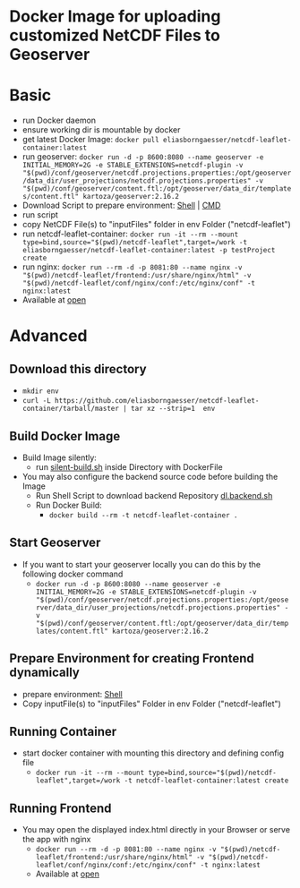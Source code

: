 # Docker Image for uploading customized NetCDF Files to Geoserver

# Basic
- run Docker daemon
- ensure working dir is mountable by docker
- get latest Docker Image: `docker pull eliasborngaesser/netcdf-leaflet-container:latest`
- run geoserver: `docker run -d -p 8600:8080 --name geoserver -e INITIAL_MEMORY=2G -e STABLE_EXTENSIONS=netcdf-plugin -v "$(pwd)/conf/geoserver/netcdf.projections.properties:/opt/geoserver/data_dir/user_projections/netcdf.projections.properties" -v "$(pwd)/conf/geoserver/content.ftl:/opt/geoserver/data_dir/templates/content.ftl" kartoza/geoserver:2.16.2`
- Download Script to prepare environment: [Shell](https://raw.githubusercontent.com/eliasborngaesser/netcdf-leaflet-container/master/prepare-env.sh) | [CMD](https://raw.githubusercontent.com/eliasborngaesser/netcdf-leaflet-container/master/prepare-env.bat)
- run script
- copy NetCDF File(s) to "inputFiles" folder  in env Folder ("netcdf-leaflet")
- run netcdf-leaflet-container: `docker run -it --rm --mount type=bind,source="$(pwd)/netcdf-leaflet",target=/work -t eliasborngaesser/netcdf-leaflet-container:latest -p testProject create`
- run nginx: `docker run --rm -d -p 8081:80 --name nginx -v "$(pwd)/netcdf-leaflet/frontend:/usr/share/nginx/html" -v "$(pwd)/netcdf-leaflet/conf/nginx/conf:/etc/nginx/conf" -t nginx:latest`
 - Available at [open](http://localhost:8081/app/projects/YOURPROJECT/)

# Advanced

## Download this directory
- `mkdir env`
- `curl -L https://github.com/eliasborngaesser/netcdf-leaflet-container/tarball/master | tar xz --strip=1  env`
## Build Docker Image
- Build Image silently:
    - run [silent-build.sh](./utils/silent-build.sh) inside Directory with DockerFile
- You may also configure the backend source code before building the Image
    - Run Shell Script to download backend Repository [dl.backend.sh](./utils/dl-backend.sh)
    - Run Docker Build:
        - `docker build --rm -t netcdf-leaflet-container .`

## Start Geoserver
- If you want to start your geoserver locally you can do this by the following docker command
    - `docker run -d -p 8600:8080 --name geoserver -e INITIAL_MEMORY=2G -e STABLE_EXTENSIONS=netcdf-plugin -v "$(pwd)/conf/geoserver/netcdf.projections.properties:/opt/geoserver/data_dir/user_projections/netcdf.projections.properties" -v "$(pwd)/conf/geoserver/content.ftl:/opt/geoserver/data_dir/templates/content.ftl" kartoza/geoserver:2.16.2`

## Prepare Environment for creating Frontend dynamically
- prepare environment: [Shell](https://raw.githubusercontent.com/eliasborngaesser/netcdf-leaflet-container/master/prepare-env.sh) 
- Copy inputFile(s) to "inputFiles" Folder in env Folder ("netcdf-leaflet")

## Running Container
- start docker container with mounting this directory and defining config file
    - `docker run -it --rm --mount type=bind,source="$(pwd)/netcdf-leaflet",target=/work -t netcdf-leaflet-container:latest create`

## Running Frontend
- You may open the displayed index.html directly in your Browser or serve the app with nginx
    - `docker run --rm -d -p 8081:80 --name nginx -v "$(pwd)/netcdf-leaflet/frontend:/usr/share/nginx/html" -v "$(pwd)/netcdf-leaflet/conf/nginx/conf:/etc/nginx/conf" -t nginx:latest`
    - Available at [open](http://localhost:8081/app/projects/YOURPROJECT/)
